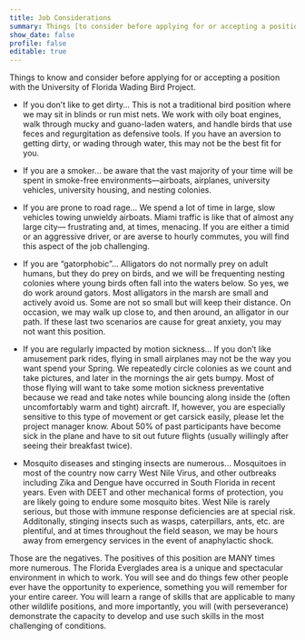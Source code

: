 ```yaml
---
title: Job Considerations
summary: Things [to consider before applying for or accepting a position...](../../jobs/considerations/)
show_date: false
profile: false
editable: true
---
```


Things to know and consider before applying for or accepting a position with the University of Florida Wading Bird Project.

* If you don’t like to get dirty… This is not a traditional bird position where we may sit in blinds or run mist nets. We work with oily boat engines, walk through mucky and guano-laden waters, and handle birds that use feces and regurgitation as defensive tools. If you have an aversion to getting dirty, or wading through water, this may not be the best fit for you.

 
* If you are a smoker… be aware that the vast majority of your time will be spent in smoke-free environments—airboats, airplanes, university vehicles, university housing, and nesting colonies. 


* If you are prone to road rage… We spend a lot of time in large, slow vehicles towing unwieldy airboats. Miami traffic is like that of almost any large city— frustrating and, at times, menacing. If you are either a timid or an aggressive driver, or are averse to hourly commutes, you will find this aspect of the job challenging.


* If you are “gatorphobic”… Alligators do not normally prey on adult humans, but they do prey on birds, and we will be frequenting nesting colonies where young birds often fall into the waters below. So yes, we do work around gators. Most alligators in the marsh are small and actively avoid us. Some are not so small but will keep their distance. On occasion, we may walk up close to, and then around, an alligator in our path. If these last two scenarios are cause for great anxiety, you may not want this position.


*	If you are regularly impacted by motion sickness… If you don’t like amusement park rides, flying in small airplanes may not be the way you want spend your Spring. We repeatedly circle colonies as we count and take pictures, and later in the mornings the air gets bumpy. Most of those flying will want to take some motion sickness preventative because we read and take notes while bouncing along inside the (often uncomfortably warm and tight) aircraft. If, however, you are especially sensitive to this type of movement or get carsick easily, please let the project manager know. About 50% of past participants have become sick in the plane and have to sit out future flights (usually willingly after seeing their breakfast twice).


* Mosquito diseases and stinging insects are numerous… Mosquitoes in most of the country now carry West Nile Virus, and other outbreaks including Zika and Dengue have occurred in South Florida in recent years. Even with DEET and other mechanical forms of protection, you are likely going to endure some mosquito bites. West Nile is rarely serious, but those with immune response deficiencies are at special risk. Additonally, stinging insects such as wasps, caterpillars, ants, etc. are plentiful, and at times throughout the field season, we may be hours away from emergency services in the event of anaphylactic shock. 



Those are the negatives. The positives of this position are MANY times more numerous.
The Florida Everglades area is a unique and spectacular environment in which to work.
You will see and do things few other people ever have the opportunity to experience,
something you will remember for your entire career. You will learn a range of skills that
are applicable to many other wildlife positions, and more importantly, you will (with
perseverance) demonstrate the capacity to develop and use such skills in the most
challenging of conditions.
